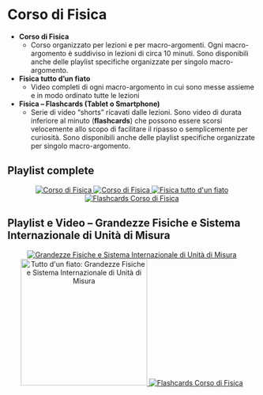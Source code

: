 # **Corso di Fisica**

 - **Corso di Fisica**
   - Corso organizzato per lezioni e per macro-argomenti. Ogni macro-argomento è suddiviso in lezioni di circa 10 minuti. Sono disponibili anche delle playlist specifiche organizzate per singolo macro-argomento.
 - **Fisica tutto d’un fiato**
   - Video completi di ogni macro-argomento in cui sono messe assieme e in modo ordinato tutte le lezioni
 - **Fisica – Flashcards (Tablet o Smartphone)**
   - Serie di video “shorts” ricavati dalle lezioni. Sono video di durata inferiore al minuto (**flashcards**) che possono essere scorsi velocemente allo scopo di facilitare il ripasso o semplicemente per curiosità. Sono disponibili anche delle playlist specifiche organizzate per singolo macro-argomento.
  
## **Playlist complete**

<div align="center">
  <a href="https://www.youtube.com/watch?v=brGLhdNkYBs&list=PL8nSPrZb28LQMWy1P7IlFdAgczNo_1CSp">    
    <img src="https://i.ytimg.com/pl_c/PL8nSPrZb28LQMWy1P7IlFdAgczNo_1CSp/studio_square_thumbnail.jpg?sqp=CNKkmrkG-oaymwEICPABEPABSFqi85f_AwYIxP-XtwY=&rs=AOn4CLDadigGL8QJ4lsPrpZOdbXkYBYxTQ" alt="Corso di Fisica">
  </a>     
  <a href="https://www.youtube.com/watch?v=brGLhdNkYBs&list=PL8nSPrZb28LQMWy1P7IlFdAgczNo_1CSp">    
    <img src="https://i.ytimg.com/pl_c/PL8nSPrZb28LQMWy1P7IlFdAgczNo_1CSp/0.jpg)" alt="Corso di Fisica">
  </a>  
  <a href="https://www.youtube.com/watch?v=K4gf_YanKFk&list=PL8nSPrZb28LTqfTAoRUl4sg6rCbrL2gwE&pp=gAQBiAQB">    
    <img src="https://i.ytimg.com/pl_c/PL8nSPrZb28LTqfTAoRUl4sg6rCbrL2gwE/studio_square_thumbnail.jpg?sqp=CID7mbkG-oaymwEICPABEPABSFqi85f_AwYIwqi6uAY=&rs=AOn4CLC61tPBgFnDrUXvWuEmFwhpSqo9FA" alt="Fisica tutto d'un fiato">
  </a> 
  <a href="https://www.youtube.com/watch?v=3nTaaoSaLow&list=PL8nSPrZb28LQ7NziB90W2tDkpI6NlpMVI&pp=gAQBiAQB">    
    <img src="https://i.ytimg.com/pl_c/PL8nSPrZb28LQ7NziB90W2tDkpI6NlpMVI/studio_square_thumbnail.jpg?sqp=CKiPmrkG-oaymwEICPABEPABSFqi85f_AwYIuP2itgY=&rs=AOn4CLBsowfGK_Q2iYUewVA7VIauHBIYYQ" alt="Flashcards Corso di Fisica">
  </a>  
</div>

## **Playlist e Video – Grandezze Fisiche e Sistema Internazionale di Unità di Misura**

<div align="center">
  <a href="https://www.youtube.com/watch?v=brGLhdNkYBs&list=PL8nSPrZb28LRmwCbmUB8t3dEBmuw6-zNt&pp=gAQBiAQB">    
    <img src="https://i.ytimg.com/pl_c/PL8nSPrZb28LRmwCbmUB8t3dEBmuw6-zNt/studio_square_thumbnail.jpg?sqp=COrombkG-oaymwEICPABEPABSFqi85f_AwYIseHquAY=&rs=AOn4CLDh0Mbg0v0EPUigcAC8YgYe0ZCHaQ" alt="Grandezze Fisiche e Sistema Internazionale di Unità di Misura">
  </a>  
  <a href="https://www.youtube.com/watch?v=K4gf_YanKFk">    
    <img src="https://img.youtube.com/vi/K4gf_YanKFk/maxresdefault.jpg" alt="Tutto d'un fiato: Grandezze Fisiche e Sistema Internazionale di Unità di Misura" height="256">
  </a> 
  <a href="https://www.youtube.com/watch?v=hXjhcffVRTk&list=PL8nSPrZb28LTtY5gd9s1N1nzhgesyi0BC&pp=gAQBiAQB">    
    <img src="https://i.ytimg.com/pl_c/PL8nSPrZb28LTtY5gd9s1N1nzhgesyi0BC/studio_square_thumbnail.jpg?sqp=CLe2mrkG-oaymwEICPABEPABSFqi85f_AwYI8N_quAY=&rs=AOn4CLD3c5LfZMIe1RhdcoQeqXJugickKQ" alt="Flashcards Corso di Fisica">
  </a>  
</div>


